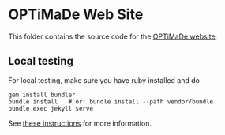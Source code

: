 # OPTiMaDe Web Site

This folder contains the source code for the [OPTiMaDe website](http://www.optimade.org).

## Local testing

For local testing, make sure you have ruby installed and do
```
gem install bundler
bundle install   # or: bundle install --path vendor/bundle
bundle exec jekyll serve
```
See [these instructions](https://help.github.com/articles/setting-up-your-github-pages-site-locally-with-jekyll/)  for more information.
